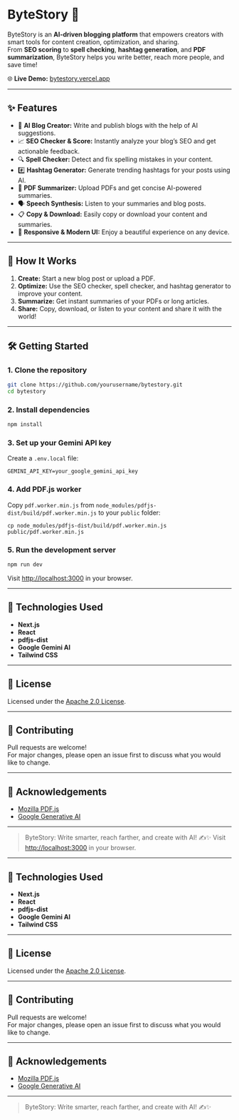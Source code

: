 # ByteStory 🚀

ByteStory is an **AI-driven blogging platform** that empowers creators with smart tools for content creation, optimization, and sharing.  
From **SEO scoring** to **spell checking**, **hashtag generation**, and **PDF summarization**, ByteStory helps you write better, reach more people, and save time!

🌐 **Live Demo:** [bytestory.vercel.app](https://bytestory.vercel.app)

---

## ✨ Features

- 📝 **AI Blog Creator:** Write and publish blogs with the help of AI suggestions.
- 📈 **SEO Checker & Score:** Instantly analyze your blog’s SEO and get actionable feedback.
- 🔍 **Spell Checker:** Detect and fix spelling mistakes in your content.
- #️⃣ **Hashtag Generator:** Generate trending hashtags for your posts using AI.
- 📄 **PDF Summarizer:** Upload PDFs and get concise AI-powered summaries.
- 🗣️ **Speech Synthesis:** Listen to your summaries and blog posts.
- 📋 **Copy & Download:** Easily copy or download your content and summaries.
- 🌙 **Responsive & Modern UI:** Enjoy a beautiful experience on any device.

---

## 🚦 How It Works

1. **Create:** Start a new blog post or upload a PDF.
2. **Optimize:** Use the SEO checker, spell checker, and hashtag generator to improve your content.
3. **Summarize:** Get instant summaries of your PDFs or long articles.
4. **Share:** Copy, download, or listen to your content and share it with the world!

---

## 🛠️ Getting Started

### 1. Clone the repository

```sh
git clone https://github.com/yourusername/bytestory.git
cd bytestory
```

### 2. Install dependencies

```sh
npm install
```

### 3. Set up your Gemini API key

Create a `.env.local` file:

```
GEMINI_API_KEY=your_google_gemini_api_key
```

### 4. Add PDF.js worker

Copy `pdf.worker.min.js` from `node_modules/pdfjs-dist/build/pdf.worker.min.js` to your `public` folder:

```
cp node_modules/pdfjs-dist/build/pdf.worker.min.js public/pdf.worker.min.js
```

### 5. Run the development server

```sh
npm run dev
```

Visit [http://localhost:3000](http://localhost:3000) in your browser.

---

## 🧠 Technologies Used

- **Next.js**  
- **React**  
- **pdfjs-dist**  
- **Google Gemini AI**  
- **Tailwind CSS**  

---

## 📜 License

Licensed under the [Apache 2.0 License](LICENSE).

---

## 🤝 Contributing

Pull requests are welcome!  
For major changes, please open an issue first to discuss what you would like to change.

---

## 🙏 Acknowledgements

- [Mozilla PDF.js](https://github.com/mozilla/pdf.js)
- [Google Generative AI](https://ai.google.dev/)

---

> ByteStory: Write smarter, reach farther, and create with AI! ✍️✨
Visit [http://localhost:3000](http://localhost:3000) in your browser.

---

## 🧠 Technologies Used

- **Next.js**  
- **React**  
- **pdfjs-dist**  
- **Google Gemini AI**  
- **Tailwind CSS**  

---

## 📜 License

Licensed under the [Apache 2.0 License](LICENSE).

---

## 🤝 Contributing

Pull requests are welcome!  
For major changes, please open an issue first to discuss what you would like to change.

---

## 🙏 Acknowledgements

- [Mozilla PDF.js](https://github.com/mozilla/pdf.js)
- [Google Generative AI](https://ai.google.dev/)

---

> ByteStory: Write smarter, reach farther, and create with AI! ✍️✨
